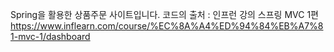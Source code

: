 Spring을 활용한 상품주문 사이트입니다.
코드의 출처 : 인프런 강의 스프링 MVC 1편
https://www.inflearn.com/course/%EC%8A%A4%ED%94%84%EB%A7%81-mvc-1/dashboard
